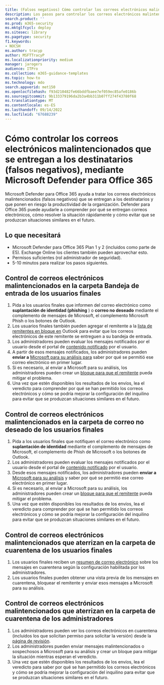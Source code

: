 ```yaml
---
title: (Falsos negativos) Cómo controlar los correos electrónicos malintencionados que se entregan a los destinatarios mediante Microsoft Defender para Office 365
description: Los pasos para controlar los correos electrónicos malintencionados que llegan a los usuarios finales y las bandejas de entrada (como falsos negativos) con Microsoft Defender para Office 365 con el fin de evitar la pérdida de negocio.
search.product: ''
ms.prod: m365-security
ms.mktglfcycl: deploy
ms.sitesec: library
ms.pagetype: security
f1.keywords:
- NOCSH
ms.author: tracyp
author: MSFTTracyP
ms.localizationpriority: medium
manager: jarogers
audience: ITPro
ms.collection: m365-guidance-templates
ms.topic: how-to
ms.technology: mdo
search.appverid: met150
ms.openlocfilehash: f93d210482fe66bddfbaee7ef059ec85afe0186b
ms.sourcegitcommit: 9b133379196da2b3a4bb311b07ff274f43780f68
ms.translationtype: MT
ms.contentlocale: es-ES
ms.lasthandoff: 09/14/2022
ms.locfileid: "67688239"
---
```

# <a name="how-to-handle-malicious-emails-that-are-delivered-to-recipients-false-negatives-using-microsoft-defender-for-office-365"></a>Cómo controlar los correos electrónicos malintencionados que se entregan a los destinatarios (falsos negativos), mediante Microsoft Defender para Office 365

Microsoft Defender para Office 365 ayuda a tratar los correos electrónicos malintencionados (falsos negativos) que se entregan a los destinatarios y que ponen en riesgo la productividad de la organización.
Defender para Office 365 puede ayudarle a comprender por qué se entregan correos electrónicos, cómo resolver la situación rápidamente y cómo evitar que se produzcan situaciones similares en el futuro.

## <a name="what-youll-need"></a>Lo que necesitará

- Microsoft Defender para Office 365 Plan 1 y 2 (incluidos como parte de E5). Exchange Online los clientes también pueden aprovechar esto.
- Permisos suficientes (rol administrador de seguridad).
- 5-10 minutos para realizar los pasos siguientes.

## <a name="handling-malicious-emails-in-the-inbox-folder-of-end-users"></a>Control de correos electrónicos malintencionados en la carpeta Bandeja de entrada de los usuarios finales

1. Pida a los usuarios finales que informen del correo electrónico como **suplantación de identidad (phishing** ) o **correo no deseado** mediante el complemento de mensajes de Microsoft, el complemento Microsoft Phish o los botones de Outlook.
2. Los usuarios finales también pueden agregar el remitente a la [lista de remitentes en bloque en](https://support.microsoft.com/en-us/office/block-a-mail-sender-b29fd867-cac9-40d8-aed1-659e06a706e4#:~:text=1%20On%20the%20Home%20tab%2C%20in%20the%20Delete,4%20Click%20OK%20in%20both%20open%20dialog%20boxes..) Outlook para evitar que los correos electrónicos de este remitente se entreguen a su bandeja de entrada.
3. Los administradores pueden evaluar los mensajes notificados por el usuario desde el portal de [contenido notificado](/microsoft-365/security/office-365-security/admin-submission?view=o365-worldwide#view-user-submissions-to-microsoft&preserve-view=true) por el usuario.
4. A partir de esos mensajes notificados, los administradores pueden **enviar a** [Microsoft para su análisis para](/microsoft-365/security/office-365-security/admin-submission?view=o365-worldwide#notify-users-from-within-the-portal&preserve-view=true) saber por qué se permitió ese correo electrónico en primer lugar.
5. Si es necesario, al enviar a Microsoft para su análisis, los administradores pueden crear un [bloque para que el remitente](/microsoft-365/security/office-365-security/manage-tenant-blocks?view=o365-worldwide&preserve-view=true) pueda mitigar el problema.
6. Una vez que estén disponibles los resultados de los envíos, lea el veredicto para comprender por qué se han permitido los correos electrónicos y cómo se podría mejorar la configuración del inquilino para evitar que se produzcan situaciones similares en el futuro.

## <a name="handling-malicious-emails-in-junk-folder-of-end-users"></a>Control de correos electrónicos malintencionados en la carpeta de correo no deseado de los usuarios finales

1. Pida a los usuarios finales que notifiquen el correo electrónico como **suplantación de identidad** mediante el complemento de mensajes de Microsoft, el complemento de Phish de Microsoft o los botones de Outlook.
2. Los administradores pueden evaluar los mensajes notificados por el usuario desde el portal de [contenido notificado](/microsoft-365/security/office-365-security/admin-submission?view=o365-worldwide#view-user-submissions-to-microsoft&preserve-view=true) por el usuario.
3. Desde esos mensajes notificados, los administradores pueden **enviar a** [Microsoft para su análisis](/microsoft-365/security/office-365-security/admin-submission?view=o365-worldwide#notify-users-from-within-the-portal&preserve-view=true) y saber por qué se permitió ese correo electrónico en primer lugar.
4. Si es necesario, al enviar a Microsoft para su análisis, los administradores pueden crear un [bloque para que el remitente](/microsoft-365/security/office-365-security/manage-tenant-blocks?view=o365-worldwide&preserve-view=true) pueda mitigar el problema.
5. Una vez que estén disponibles los resultados de los envíos, lea el veredicto para comprender por qué se han permitido los correos electrónicos y cómo se podría mejorar la configuración del inquilino para evitar que se produzcan situaciones similares en el futuro.

## <a name="handling-malicious-emails-landing-in-the-quarantine-folder-of-end-users"></a>Control de correos electrónicos malintencionados que aterrizan en la carpeta de cuarentena de los usuarios finales

1. Los usuarios finales reciben un [resumen de correo electrónico](/microsoft-365/security/office-365-security/use-spam-notifications-to-release-and-report-quarantined-messages?view=o365-worldwide&preserve-view=true) sobre los mensajes en cuarentena según la configuración habilitada por los administradores.
2. Los usuarios finales pueden obtener una vista previa de los mensajes en cuarentena, bloquear el remitente y enviar esos mensajes a Microsoft para su análisis.

## <a name="handling-malicious-emails-landing-in-the-quarantine-folder-of-admins"></a>Control de correos electrónicos malintencionados que aterrizan en la carpeta de cuarentena de los administradores

1. Los administradores pueden ver los correos electrónicos en cuarentena (incluidos los que solicitan permiso para solicitar la versión) desde la [página de revisión](/microsoft-365/security/office-365-security/manage-quarantined-messages-and-files?view=o365-worldwide&preserve-view=true).
2. Los administradores pueden enviar mensajes malintencionados o sospechosos a Microsoft para su análisis y crear un bloque para mitigar la situación mientras esperan el veredicto.
3. Una vez que estén disponibles los resultados de los envíos, lea el veredicto para saber por qué se han permitido los correos electrónicos y cómo se podría mejorar la configuración del inquilino para evitar que se produzcan situaciones similares en el futuro.

